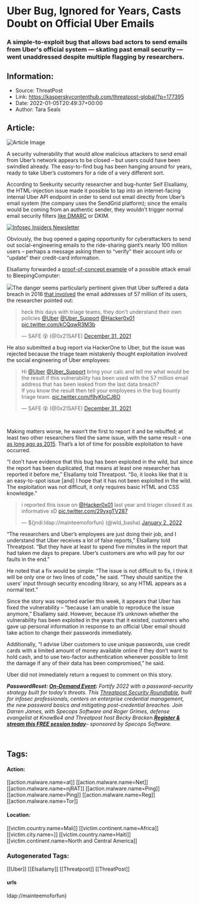 # Uber Bug, Ignored for Years, Casts Doubt on Official Uber Emails
### A simple-to-exploit bug that allows bad actors to send emails from Uber's official system — skating past email security — went unaddressed despite multiple flagging by researchers.

## Information:
+ Source: ThreatPost
+ Link: https://kasperskycontenthub.com/threatpost-global/?p=177395
+ Date: 2022-01-05T20:49:37+00:00
+ Author: Tara Seals


## Article:
![Article Image](https://media.threatpost.com/wp-content/uploads/sites/103/2022/01/05154612/uber.jpg)

A security vulnerability that would allow malicious attackers to send email from Uber’s network appears to be closed – but users could have been swindled already. The easy-to-find bug has been hanging around for years, ready to take Uber’s customers for a ride of a very different sort.


According to Seekurity security researcher and bug-hunter Seif Elsallamy, the HTML-injection issue made it possible to tap into an internet-facing internal Uber API endpoint in order to send out email directly from Uber’s email system (the company uses the SendGrid platform); since the emails would be coming from an authentic sender, they wouldn’t trigger normal email security filters [like DMARC](https://threatpost.com/dmarc-adoption-spikes-higher-ed-remains-behind/157413/) or DKIM.


[![Infosec Insiders Newsletter](https://media.threatpost.com/wp-content/uploads/sites/103/2021/07/10165815/infosec_insiders_in_article_promo.png)](https://threatpost.com/infosec-insider-subscription-page/?utm_source=ART&utm_medium=ART&utm_campaign=InfosecInsiders_Newsletter_Promo/)


Obviously, the bug opened a gaping opportunity for cyberattackers to send out social-engineering emails to the ride-sharing giant’s nearly 100 million users – perhaps a message asking them to “verify” their account info or “update” their credit-card information.


Elsallamy forwarded a [proof-of-concept example](https://www.bleepingcomputer.com/news/security/uber-ignores-vulnerability-that-lets-you-send-any-email-from-ubercom/) of a possible attack email to BleepingComputer:


[![](https://media.threatpost.com/wp-content/uploads/sites/103/2022/01/05153451/Uber-email.png)](https://media.threatpost.com/wp-content/uploads/sites/103/2022/01/05153451/Uber-email.png)The danger seems particularly pertinent given that Uber suffered a data breach in 2016 [that involved](https://threatpost.com/uber-reveals-breach-of-57-million-users-admits-to-covering-up-incident/128969/) the email addresses of 57 million of its users, the researcher pointed out:



> 
> heck this days with triage teams, they don't understand their own policies [@Uber](https://twitter.com/Uber?ref_src=twsrc%5Etfw) [@Uber\_Support](https://twitter.com/Uber_Support?ref_src=twsrc%5Etfw) [@Hacker0x01](https://twitter.com/Hacker0x01?ref_src=twsrc%5Etfw) [pic.twitter.com/kCQqwR3M3b](https://t.co/kCQqwR3M3b)
> 
> 
> — SAFE 😵 (@0x21SAFE) [December 31, 2021](https://twitter.com/0x21SAFE/status/1476991015395471364?ref_src=twsrc%5Etfw)
> 
> 



He also submitted a bug report via HackerOne to Uber, but the issue was rejected because the triage team mistakenly thought exploitation involved the social engineering of Uber employees:



> 
> Hi [@Uber](https://twitter.com/Uber?ref_src=twsrc%5Etfw) [@Uber\_Support](https://twitter.com/Uber_Support?ref_src=twsrc%5Etfw) bring your calc and tell me what would be the result if this vulnerability has been used with the 57 million email address that has been leaked from the last data breach?  
> If you know the result then tell your employees in the bug bounty triage team. [pic.twitter.com/f9yKIoCJ6O](https://t.co/f9yKIoCJ6O)
> 
> 
> — SAFE 😵 (@0x21SAFE) [December 31, 2021](https://twitter.com/0x21SAFE/status/1477003988792926210?ref_src=twsrc%5Etfw)
> 
> 



 


Making matters worse, he wasn’t the first to report it and be rebuffed; at least two other researchers filed the same issue, with the same result – one [as long ago as 2015](https://twitter.com/ShivaSMaharaj/status/1477670787792445444). That’s a lot of time for possible exploitation to have occurred.


“I don’t have evidence that this bug has been exploited in the wild, but since the report has been duplicated, that means at least one researcher has reported it before me,” Elsallamy told Threatpost. “So, it looks like that it is an easy-to-spot issue [and] I hope that it has not been exploited in the wild. The exploitation was not difficult, it only requires basic HTML and CSS knowledge.”



> 
> i reported this issue on [@Hacker0x01](https://twitter.com/Hacker0x01?ref_src=twsrc%5Etfw) last year and triager closed it as informative xD [pic.twitter.com/29yxgTV287](https://t.co/29yxgTV287)
> 
> 
> — ${jndi:ldap://mainteemoforfun} (@wld\_basha) [January 2, 2022](https://twitter.com/wld_basha/status/1477661440131710978?ref_src=twsrc%5Etfw)
> 
> 



“The researchers and Uber’s employees are just doing their job, and I understand that Uber receives a lot of false reports,” Elsallamy told Threatpost. “But they have at least to spend five minutes in the report that had taken me days to prepare. Uber’s customers are who will pay for our faults in the end.”


He noted that a fix would be simple: “The issue is not difficult to fix, I think it will be only one or two lines of code,” he said. “They should sanitize the users’ input through security encoding library, so any HTML appears as a normal text.”


Since the story was reported earlier this week, it appears that Uber has fixed the vulnerability – “because I am unable to reproduce the issue anymore,” Elsallamy said. However, because it’s unknown whether the vulnerability has been exploited in the years that it existed, customers who gave up personal information in response to an official Uber email should take action to change their passwords immediately.


Additionally, “I advise Uber customers to use unique passwords, use credit cards with a limited amount of money available online if they don’t want to hold cash, and to use two-factor authentication whenever possible to limit the damage if any of their data has been compromised,” he said.


Uber did not immediately return a request to comment on this story.


***Password******Reset: [On-Demand Event](https://threatpost.com/webinars/password-reset-claiming-control-of-credentials-to-stop-attacks/):*** *Fortify 2022 with a password-security strategy built for today’s threats. This [Threatpost Security Roundtable](https://threatpost.com/webinars/password-reset-claiming-control-of-credentials-to-stop-attacks/), built for infosec professionals, centers on enterprise credential management, the new password basics and mitigating post-credential breaches. Join Darren James, with Specops Software and Roger Grimes, defense evangelist at KnowBe4 and Threatpost host Becky Bracken.****[Register & stream this FREE session today](https://threatpost.com/webinars/password-reset-claiming-control-of-credentials-to-stop-attacks/)****– sponsored by Specops Software.*


 





## Tags:

#### Action:
[[action.malware.name=at]] [[action.malware.name=Net]] [[action.malware.name=njRAT]] [[action.malware.name=Ping]] [[action.malware.name=Ping]] [[action.malware.name=Reg]] [[action.malware.name=Tor]]

#### Location:
[[victim.country.name=Mali]] [[victim.continent.name=Africa]] [[victim.city.name=]] [[victim.country.name=Haiti]] [[victim.continent.name=North and Central America]]

### Autogenerated Tags:
[[Uber]] [[Elsallamy]] [[Threatpost]] [[ThreatPost]]
#### urls
ldap://mainteemoforfun}

